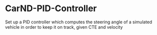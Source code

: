 # CarND-PID-Controller
Set up a PID controller which computes the steering angle of a simulated vehicle in order to keep it on track, given CTE and velocity 
